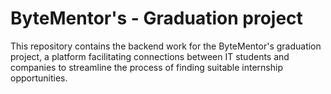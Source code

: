 # ByteMentor's - Graduation project
This repository contains the backend work for the ByteMentor's graduation project, a platform facilitating connections between IT students and companies to streamline the process of finding suitable internship opportunities.
